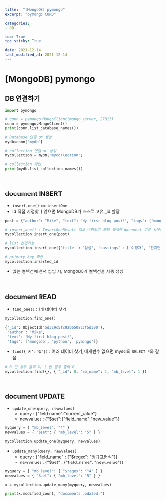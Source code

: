 ```yaml
---
title:  "[MongoDB] pymongo"
excerpt: "pymongo CURD"

categories:
- DB

toc: True
toc_sticky: True

date: 2021-12-14
last_modified_at: 2021-12-14
---
```


# [MongoDB] pymongo

## DB 연결하기

```python
import pymongo

# conn = pymongo.MongoClient(mongo_server, 27017)
conn = pymongo.MongoClient()
print(conn.list_database_names())

# Database 연결 or 생성
mydb=conn['mydb']

# collection 연결 or 생성
mycollection = mydb['mycollection']

# collection 확인
print(mydb.list_collection_names())
```


<br>

## document INSERT

- `insert_one()` == `insertOne`
- id 직접 지정핮 ㅣ않으면 MongoDB가 스스로 고유 _id 할당

```python
post = {"author": "Mike", "text": "My first blog post!", "tags": ["mongodb", "python", "pymongo"] }

# insert_one() : InsertOneResult 객체 반환하고 해당 객체엔 document 고유 id인 insert_id 속성 내장
mycollection.insert_one(post)

# list 삽입가능
mycollection.insert_one({'title' : '암살', 'castings' : ['이정재', '전지현', '하정우']})

# primary key 확인
mycollection.inserted_id
```

- 없는 컬렉션에 문서 삽입 시, MongoDB가 컬렉션을 자동 생성

<br>

## document READ

- `find_one()` : 1개 데이터 찾기

```python
mycollection.find_one()

{'_id': ObjectId('5d329c5fc92b6508c3f5d300'),
 'author': 'Mike',
 'text': 'My first blog post!',
 'tags': ['mongodb', 'python', 'pymongo']}
 ```

 - `find({'키':'값'})` : 여러 데이터 찾기, 매개변수 없으면 mysql의 `SELECT *`와 같음

```python
# 0 인 경우 출력 X/ 1 인 경우 출력 O
mycollection.find({}, { "_id": 0, "mb_name": 1, "mb_level": 1 })
```

<br>

## document UPDATE

- `update_one(query, newvalues)`
  - query : {"field name":"current_value"}
  - newvalues : {"$set":{"field_name":"new_value"}}

```python
myquery = { "mb_level": "4" }
newvalues = { "$set": { "mb_level": "5" } }

mycollection.update_one(myquery, newvalues)
```

- `update_many(query, newvalues)`
  - query : {"field_name" : {"$regex": "정규표현식"}}
  - newvalues : {"$set" : {"field_name": "new_value"}}

```python
myquery = { "mb_level": { "$regex": "^4" } }
newvalues = { "$set": { "mb_level": "5" } }

x = mycollection.update_many(myquery, newvalues)

print(x.modified_count, "documents updated.")
```